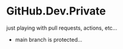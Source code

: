 # GitHub.Dev.Private
just playing with pull requests, actions, etc...

- main branch is protected...
